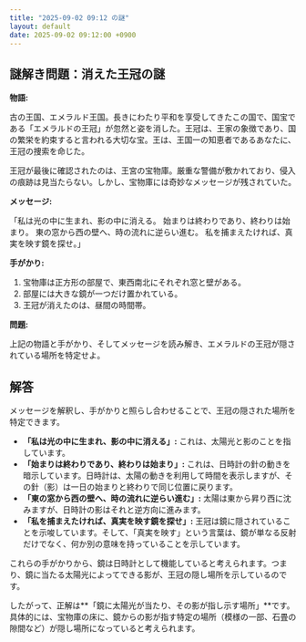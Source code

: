 ```yaml
---
title: "2025-09-02 09:12 の謎"
layout: default
date: 2025-09-02 09:12:00 +0900
---
```

## 謎解き問題：消えた王冠の謎

**物語:**

古の王国、エメラルド王国。長きにわたり平和を享受してきたこの国で、国宝である「エメラルドの王冠」が忽然と姿を消した。王冠は、王家の象徴であり、国の繁栄を約束すると言われる大切な宝。王は、王国一の知恵者であるあなたに、王冠の捜索を命じた。

王冠が最後に確認されたのは、王宮の宝物庫。厳重な警備が敷かれており、侵入の痕跡は見当たらない。しかし、宝物庫には奇妙なメッセージが残されていた。

**メッセージ:**

「私は光の中に生まれ、影の中に消える。
始まりは終わりであり、終わりは始まり。
東の窓から西の壁へ、時の流れに逆らい進む。
私を捕まえたければ、真実を映す鏡を探せ。」

**手がかり:**

1.  宝物庫は正方形の部屋で、東西南北にそれぞれ窓と壁がある。
2.  部屋には大きな鏡が一つだけ置かれている。
3.  王冠が消えたのは、昼間の時間帯。

**問題:**

上記の物語と手がかり、そしてメッセージを読み解き、エメラルドの王冠が隠されている場所を特定せよ。

## 解答

メッセージを解釈し、手がかりと照らし合わせることで、王冠の隠された場所を特定できます。

*   **「私は光の中に生まれ、影の中に消える」:** これは、太陽光と影のことを指しています。
*   **「始まりは終わりであり、終わりは始まり」:** これは、日時計の針の動きを暗示しています。日時計は、太陽の動きを利用して時間を表示しますが、その針（影）は一日の始まりと終わりで同じ位置に戻ります。
*   **「東の窓から西の壁へ、時の流れに逆らい進む」:** 太陽は東から昇り西に沈みますが、日時計の影はそれと逆方向に進みます。
*   **「私を捕まえたければ、真実を映す鏡を探せ」:** 王冠は鏡に隠されていることを示唆しています。そして、「真実を映す」という言葉は、鏡が単なる反射だけでなく、何か別の意味を持っていることを示しています。

これらの手がかりから、鏡は日時計として機能していると考えられます。つまり、鏡に当たる太陽光によってできる影が、王冠の隠し場所を示しているのです。

したがって、正解は**「鏡に太陽光が当たり、その影が指し示す場所」**です。
具体的には、宝物庫の床に、鏡からの影が指す特定の場所（模様の一部、石畳の隙間など）が隠し場所になっていると考えられます。
